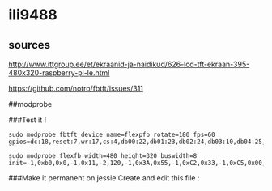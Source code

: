 # ili9488
## sources
http://www.ittgroup.ee/et/ekraanid-ja-naidikud/626-lcd-tft-ekraan-395-480x320-raspberry-pi-le.html

https://github.com/notro/fbtft/issues/311

##modprobe 

###Test it !
```
sudo modprobe fbtft_device name=flexpfb rotate=180 fps=60 gpios=dc:18,reset:7,wr:17,cs:4,db00:22,db01:23,db02:24,db03:10,db04:25,db05:9,db06:11,db07:8

```
```
sudo modprobe flexfb width=480 height=320 buswidth=8 init=-1,0xb0,0x0,-1,0x11,-2,120,-1,0x3A,0x55,-1,0xC2,0x33,-1,0xC5,0x00,0x1E,0x80,-1,0x36,0x28,-1,0xB1,0xB0,-1,0xE0,0x00,0x04,0x0E,0x08,0x17,0x0A,0x40,0x79,0x4D,0x07,0x0E,0x0A,0x1A,0x1D,0x0F,-1,0xE1,0x00,0x1B,0x1F,0x02,0x10,0x05,0x32,0x34,0x43,0x02,0x0A,0x09,0x33,0x37,0x0F,-1,0x11,-1,0x29,-3
```

###Make it permanent on jessie
Create and edit this file :
